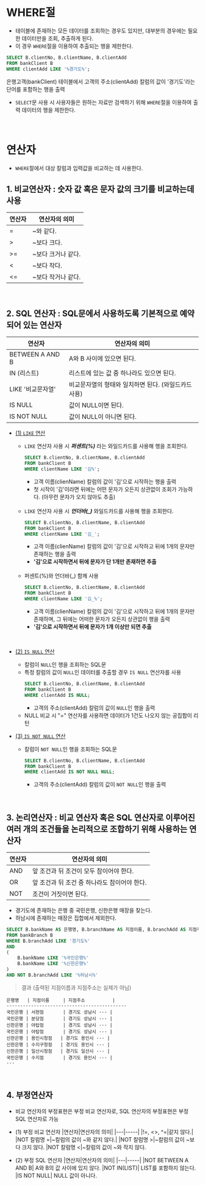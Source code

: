 # WHERE절
- 테이블에 존재하는 모든 데이터를 조회하는 경우도 있지만, 대부분의 경우에는 필요한 데이터만을 조회, 추출하게 된다.
- 이 경우 ```WHERE```절을 이용하여 추출되는 행을 제한한다.
```SQL
SELECT B.clientNo, B.clientName, B.clientAdd
FROM bankClient B
WHERE clientAdd LIKE '%경기도%';
```
은행고객(bankClient) 테이블에서 고객의 주소(clientAdd) 칼럼의 값이 '경기도'라는 단어를 포함하는 행을 출력

- ```SELECT```문 사용 시 사용자들은 원하는 자료만 검색하기 위해 ```WHERE```절을 이용하여 출력 데이터의 행을 제한한다.
<BR><BR><BR>

# 연산자
- ```WHERE```절에서 대상 칼럼과 입력값을 비교하는 데 사용한다.

## 1. **비교연산자** : 숫자 값 혹은 문자 값의 크기를 비교하는데 사용

|연산자|연산자의 의미|
|---|-----|
|=|~와 같다.|
|>|~보다 크다.|
|>=|~보다 크거나 같다.|
|<| ~보다 작다.
|<=|~보다 작거나 같다.

<BR>

## 2. **SQL 연산자** : SQL문에서 사용하도록 기본적으로 예약되어 있는 연산자

|연산자|연산자의 의미|
|---|-----|
|BETWEEN A AND B|A와 B 사이에 있으면 된다.|
|IN (리스트)|리스트에 있는 값 중 하나라도 있으면 된다.|
|LIKE '비교문자열'|비교문자열의 형태와 일치하면 된다. (와일드카드 사용)|
|IS NULL|값이 NULL이면 된다.
|IS NOT NULL| 값이 NULL이 아니면 된다.

- <U>(1) ```LIKE``` 연산</U>
    - ```LIKE``` 연산자 사용 시 ***퍼센트(%)*** 라는 와일드카드를 사용해 행을 조회한다.


        ```SQL
        SELECT B.clientNo, B.clientName, B.clientAdd
        FROM bankClient B
        WHERE clientName LIKE '김%';
        ```
        - 고객 이름(clienName) 칼럼의 값이 '김'으로 시작하는 행을 출력
        - 첫 시작이 '김'이라면 뒤에는 어떤 문자가 오든지 상관없이 조회가 가능하다. (아무런 문자가 오지 않아도 추출)

    <BR>

    - ```LIKE``` 연산자 사용 시 ***언더바(_)*** 와일드카드를 사용해 행을 조회한다.
        ```SQL
        SELECT B.clientNo, B.clientName, B.clientAdd
        FROM bankClient B
        WHERE clientName LIKE '김_';
        ```
        - 고객 이름(clienName) 칼럼의 값이 '김'으로 시작하고 뒤에 1개의 문자만 존재하는 행을 출력
        - **'김'으로 시작하면서 뒤에 문자가 단 1개만 존재하면 추출**

    <BR>

    - 퍼센트(%)와 언더바(_) 함께 사용
        ```SQL
        SELECT B.clientNo, B.clientName, B.clientAdd
        FROM bankClient B
        WHERE clientName LIKE '김_%';
        ```
        - 고객 이름(clienName) 칼럼의 값이 '김'으로 시작하고 뒤에 1개의 문자만 존재하며, 그 뒤에는 어떠한 문자가 오든지 상관없이 행을 출력
        - **'김'으로 시작하면서 뒤에 문자가 1개 이상만 되면 추출**
    
<BR>

- <U>(2) ```IS NULL``` 연산</U>
    - 칼럼이 ```NULL```인 행을 조회하는 SQL문
    - 특정 칼럼의 값이 ```NULL```인 데이터를 추출할 경우 ```IS NULL``` 연산자를 사용
        ```SQL
        SELECT B.clientNo, B.clientName, B.clientAdd
        FROM bankClient B
        WHERE clientAdd IS NULL;
        ```
        - 고객의 주소(clientAdd) 칼럼의 값이 ```NULL```인 행을 출력
    - NULL 비교 시 "=" 연산자를 사용하면 데이터가 1건도 나오지 않는 공집합이 리턴

- <U>(3) ```IS NOT NULL``` 연산</U>
    - 칼럼이 ```NOT NULL```인 행을 조회하는 SQL문
         ```SQL
        SELECT B.clientNo, B.clientName, B.clientAdd
        FROM bankClient B
        WHERE clientAdd IS NOT NULL NULL;
        ```
        - 고객의 주소(clientAdd) 칼럼의 값이 ```NOT NULL```인 행을 출력

<BR>

## 3. **논리연산자** : 비교 연산자 혹은 SQL 연산자로 이루어진 여러 개의 조건들을 논리적으로 조합하기 위해 사용하는 연산자
|연산자|연산자의 의미|
|---|-----|
|AND| 앞 조건과 뒤 조건이 모두 참이어야 한다.
|OR| 앞 조건과 뒤 조건 중 하나라도 참이어야 한다.
|NOT| 조건이 거짓이면 된다.

- 경기도에 존재하는 은행 중 국민은행, 신한은행 매장을 찾는다.
- 하남시에 존재하는 매장은 집합에서 제외한다.
```SQL
SELECT B.bankName AS 은행명, B.branchName AS 지점이름, B.branchAdd AS 지점주소
FROM bankBranch B
WHERE B.branchAdd LIKE '경기도%'
AND
(
    B.bankName LIKE '%국민은행%'
    B.bankName LIKE '%신한은행%'
)
AND NOT B.branchAdd LIKE '%하남시%'
```

> 결과 (출력된 지점이름과 지점주소는 실제가 아님)
```
은행명   | 지점이름     | 지점주소          |
--------------------------------------------
국민은행 | 서현점       | 경기도 성남시 ··· |
국민은행 | 분당점       | 경기도 성남시 ··· |
신한은행 | 야탑점       | 경기도 성남시 ··· |
국민은행 | 야탑점       | 경기도 성남시 ··· |
신한은행 | 용인시청점   | 경기도 용인시 ··· |
신한은행 | 수지구청점   | 경기도 용인시 ··· |
신한은행 | 일산시청점   | 경기도 일산시 ··· |
국민은행 | 수지점       | 경기도 용인시 ··· |
···
```

<BR>

## 4. **부정연산자**
- 비교 연산자의 부정표현은 부정 비교 연산자로, SQL 연산자의 부정표현은 부정 SQL 연산자로 가능

- (1) 부정 비교 연산자
    |연산자|연산자의 의미|
    |---|-----|
    |!=, <>, ^=|같지 않다.|
    |NOT 칼럼명 =|~칼럼의 값이 ~와 같지 않다.|
    |NOT 칼럼명 >|~칼럼의 값이 ~보다 크지 않다.
    |NOT 칼럼명 <|~칼럼의 값이 ~와 작지 않다.

- (2) 부정 SQL 연산자
    |연산자|연산자의 의미|
    |---|-----|
    |NOT BETWEEN A AND B| A와 B의 값 사이에 있지 않다.
    |NOT IN(LIST)| LIST를 포함하지 않는다.
    |IS NOT NULL| NULL 값이 아니다.
    
